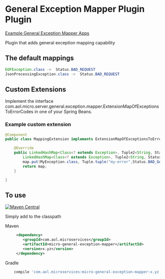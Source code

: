 # General Exception Mapper Plugin Plugin

[Example General Exception Mapper Apps](https://github.com/aol/micro-server/tree/master/micro-general-exception-mapper/src/test/java/app)

Plugin that adds  general exception mapping capability

## The default mappings

```java
EOFException.class ->  Status.BAD_REQUEST
JsonProcessingException.class ->  Status.BAD_REQUEST
```

## Custom Extensions

Implement the interface com.aol.micro.server.general.exception.mapper.ExtensionMapOfExceptionsToErrorCodes in one of your Spring Beans.

### Example custom extension

```java
@Component
public class MappingExtension implements ExtensionMapOfExceptionsToErrorCodes {

	@Override
	public LinkedHashMap<Class<? extends Exception>, Tuple2<String, Status>> getErrorMappings() {
		LinkedHashMap<Class<? extends Exception>, Tuple2<String, Status>> map = new LinkedHashMap<>();
		map.put(MyException.class, Tuple.tuple("my-error",Status.BAD_GATEWAY));
		return map;
	}

}
```



## To use

[![Maven Central](https://maven-badges.herokuapp.com/maven-central/com.aol.microservices/micro-general-exception-mapper/badge.svg)](https://maven-badges.herokuapp.com/maven-central/com.aol.microservices/micro-general-exception-mapper)

Simply add to the classpath

Maven 
```xml
     <dependency>
        <groupId>com.aol.microservices</groupId>  
        <artifactId>micro-general-exception-mapper</artifactId>
        <version>x.yz</version>
     </dependency>
```     
Gradle
```groovy
    compile 'com.aol.microservices:micro-general-exception-mapper:x.yz'
```
